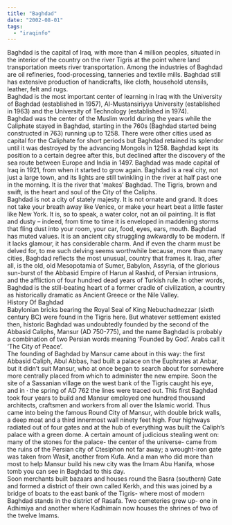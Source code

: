 ```yaml
---
title: "Baghdad"
date: "2002-08-01"
tags: 
  - "iraqinfo"
---
```


Baghdad is the capital of Iraq, with more than 4 million peoples, situated in the interior of the country on the river Tigris at the point where land transportation meets river transportation. Among the industries of Baghdad are oil refineries, food-processing, tanneries and textile mills. Baghdad still has extensive production of handicrafts, like cloth, household utensils, leather, felt and rugs.  
Baghdad is the most important center of learning in Iraq with the University of Baghdad (established in 1957), Al-Mustansiriyya University (established in 1963) and the University of Technology (established in 1974).  
Baghdad was the center of the Muslim world during the years while the Caliphate stayed in Baghdad, starting in the 760s (Baghdad started being constructed in 763) running up to 1258. There were other cities used as capital for the Caliphate for short periods but Baghdad retained its splendor until it was destroyed by the advancing Mongols in 1258. Baghdad kept its position to a certain degree after this, but declined after the discovery of the sea route between Europe and India in 1497. 
Baghdad was made capital of Iraq in 1921, from when it started to grow again. Baghdad is a real city, not just a large town, and its lights are still twinkling in the river at half past one in the morning. It is the river that ‘makes’ Baghdad. The Tigris, brown and swift, is the heart and soul of the City of the Caliphs.  
Baghdad is not a city of stately majesty. It is not ornate and grand. It does not take your breath away like Venice, or make your heart beat a little faster like New York. It is, so to speak, a water color, not an oil painting. It is flat and dusty – indeed, from time to time it is enveloped in maddening storms that fling dust into your room, your car, food, eyes, ears, mouth. Baghdad has muted values. It is an ancient city struggling awkwardly to be modern. If it lacks glamour, it has considerable charm. And if even the charm must be delved for, to me such delving seems worthwhile because, more than many cities, Baghdad reflects the most unusual, country that frames it. Iraq, after all, is the old, old Mesopotamia of Sumer, Babylon, Assyria, of the glorious sun-burst of the Abbasid Empire of Harun al Rashid, of Persian intrusions, and the affliction of four hundred dead years of Turkish rule. In other words, Baghdad is the still-beating heart of a former cradle of civilization, a country as historically dramatic as Ancient Greece or the Nile Valley.  
History Of Baghdad  
Babylonian bricks bearing the Royal Seal of King Nebuchadnezzar (sixth century BC) were found in the Tigris here. But whatever settlement existed then, historic Baghdad was undoubtedly founded by the second of the Abbasid Caliphs, Mansur (AD 750-775), and the name Baghdad is probably a combination of two Persian words meaning ‘Founded by God’. Arabs call it ‘The City of Peace’.  
The founding of Baghdad by Mansur came about in this way: the first Abbasid Caliph, Abul Abbas, had built a palace on the Euphrates at Anbar, but it didn’t suit Mansur, who at once began to search about for somewhere more centrally placed from which to administer the new empire. Soon the site of a Sassanian village on the west bank of the Tigris caught his eye, and in · the spring of AD 762 the lines were traced out. This first Baghdad took four years to build and Mansur employed one hundred thousand architects, craftsmen and workers from all over the Islamic world. Thus came into being the famous Round City of Mansur, with double brick walls, a deep moat and a third innermost wall ninety feet high. Four highways radiated out of four gates and at the hub of everything was built the Caliph’s palace with a green dome. A certain amount of judicious stealing went on: many of the stones for the palace- the center of the universe- came from the ruins of the Persian city of Ctesiphon not far away; a wrought-iron gate was taken from Wasit, another from Kufa. And a man who did more than most to help Mansur build his new city was the Imam Abu Hanifa, whose tomb you can see in Baghdad to this day.  
Soon merchants built bazaars and houses round the Basra (southern) Gate and formed a district of their own called Kerkh, and this was joined by a bridge of boats to the east bank of the Tigris- where most of modern Baghdad stands in the district of Rasafa. Two cemeteries grew up- one in Adhimiya and another where Kadhimain now houses the shrines of two of the twelve Imams.

